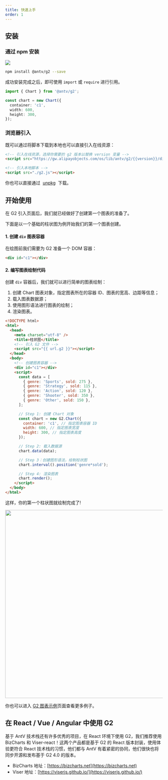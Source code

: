 ```yaml
---
title: 快速上手
order: 1
---
```


## 安装

### 通过 npm 安装

[![](https://img.shields.io/npm/v/@antv/g2.svg?style=flat-square#align=left&display=inline&height=20&originHeight=20&originWidth=80&search=&status=done&width=80#align=left&display=inline&height=20&originHeight=20&originWidth=88&status=done&style=none&width=88)](https://www.npmjs.com/package/@antv/g2)

```bash
npm install @antv/g2 --save
```

成功安装完成之后，即可使用 `import` 或 `require` 进行引用。

```typescript
import { Chart } from '@antv/g2';

const chart = new Chart({
  container: 'c1',
  width: 600,
  height: 300,
});
```

### 浏览器引入

既可以通过将脚本下载到本地也可以直接引入在线资源：

```html
<!-- 引入在线资源，选择你需要的 g2 版本以替换 version 变量 -->
<script src="https://gw.alipayobjects.com/os/lib/antv/g2/{{version}}/dist/g2.min.js"></script>
```

```html
<!-- 引入本地脚本 -->
<script src="./g2.js"></script>
```

你也可以直接通过  [unpkg](https://unpkg.com/@antv/g2)  下载。

## 开始使用

在 G2 引入页面后，我们就已经做好了创建第一个图表的准备了。

下面是以一个基础的柱状图为例开始我们的第一个图表创建。

#### 1. 创建 `div` 图表容器

在绘图前我们需要为 G2 准备一个 DOM 容器：

```html
<div id="c1"></div>
```

#### 2. 编写图表绘制代码

创建 `div` 容器后，我们就可以进行简单的图表绘制：

1. 创建 Chart 图表对象，指定图表所在的容器 ID、图表的宽高、边距等信息；
1. 载入图表数据源；
1. 使用图形语法进行图表的绘制；
1. 渲染图表。

```html
<!DOCTYPE html>
<html>
  <head>
    <meta charset="utf-8" />
    <title>柱状图</title>
    <!-- 引入 G2 文件 -->
    <script src="{{ url.g2 }}"></script>
  </head>
  <body>
    <!-- 创建图表容器 -->
    <div id="c1"></div>
    <script>
      const data = [
        { genre: 'Sports', sold: 275 },
        { genre: 'Strategy', sold: 115 },
        { genre: 'Action', sold: 120 },
        { genre: 'Shooter', sold: 350 },
        { genre: 'Other', sold: 150 },
      ];

      // Step 1: 创建 Chart 对象
      const chart = new G2.Chart({
        container: 'c1', // 指定图表容器 ID
        width: 600, // 指定图表宽度
        height: 300, // 指定图表高度
      });

      // Step 2: 载入数据源
      chart.data(data);

      // Step 3：创建图形语法，绘制柱状图
      chart.interval().position('genre*sold');

      // Step 4: 渲染图表
      chart.render();
    </script>
  </body>
</html>
```

这样，你的第一个柱状图就绘制完成了!

<img src="https://gw.alipayobjects.com/mdn/rms_2274c3/afts/img/A*8qbLQb7A0loAAAAAAAAAAABkARQnAQ" style="width: 600px;">

你也可以进入 [G2 图表示例](../../examples/gallery)页面查看更多例子。

## 在 React / Vue / Angular 中使用 G2

基于 AntV 技术栈还有许多优秀的项目，在 React 环境下使用 G2，我们推荐使用 BizCharts 和 Viser-react！这两个产品都是基于 G2 的 React 版本封装，使用体验更符合 React 技术栈的习惯，他们都与 AntV 有着紧密的协同，他们很快也将同步开源和发布基于 G2 4.0 的版本。

- BizCharts 地址：[https://bizcharts.net](https://bizcharts.net)
- Viser 地址：[https://viserjs.github.io/](https://viserjs.github.io/)
